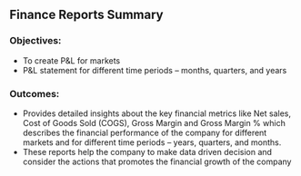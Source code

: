 ## Finance Reports Summary

### Objectives:
- To create P&L for markets
- P&L statement for different time periods – months, quarters, and years


### Outcomes:
- Provides detailed insights about the key financial metrics like Net sales, Cost of Goods Sold (COGS), Gross Margin and Gross Margin % which describes the financial performance of the company for different markets and for different time periods – years, quarters, and months. 
- These reports help the company to make data driven decision and consider the actions that promotes the financial growth of the company


